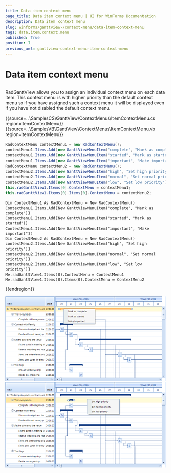 ```yaml
---
title: Data item context menu
page_title: Data item context menu | UI for WinForms Documentation
description: Data item context menu
slug: winforms/ganttview-/context-menu/data-item-context-menu
tags: data,item,context,menu
published: True
position: 1
previous_url: ganttview-context-menu-item-context-menu
---
```


# Data item context menu



## 

RadGanttView allows you to assign an individual context menu on each data item. This context menu is with higher priority than the default context menu so if you have assigned such a context menu it will be displayed even if you have not disabled the default context menu.
       
{{source=..\SamplesCS\GanttView\ContextMenus\ItemContextMenu.cs region=ItemContextMenu}} 
{{source=..\SamplesVB\GanttView\ContextMenus\ItemContextMenu.vb region=ItemContextMenu}} 

````C#
RadContextMenu contextMenu1 = new RadContextMenu();
contextMenu1.Items.Add(new GanttViewMenuItem("complete", "Mark as complete"));
contextMenu1.Items.Add(new GanttViewMenuItem("started", "Mark as started"));
contextMenu1.Items.Add(new GanttViewMenuItem("important", "Make important"));
RadContextMenu contextMenu2 = new RadContextMenu();
contextMenu2.Items.Add(new GanttViewMenuItem("high", "Set high priority"));
contextMenu2.Items.Add(new GanttViewMenuItem("normal", "Set normal priority"));
contextMenu2.Items.Add(new GanttViewMenuItem("low", "Set low priority"));
this.radGanttView1.Items[0].ContextMenu = contextMenu1;
this.radGanttView1.Items[0].Items[0].ContextMenu = contextMenu2;

````
````VB.NET
Dim ContextMenu1 As RadContextMenu = New RadContextMenu()
ContextMenu1.Items.Add(New GanttViewMenuItem("complete", "Mark as complete"))
ContextMenu1.Items.Add(New GanttViewMenuItem("started", "Mark as started"))
ContextMenu1.Items.Add(New GanttViewMenuItem("important", "Make important"))
Dim ContextMenu2 As RadContextMenu = New RadContextMenu()
contextMenu2.Items.Add(New GanttViewMenuItem("high", "Set high priority"))
contextMenu2.Items.Add(New GanttViewMenuItem("normal", "Set normal priority"))
contextMenu2.Items.Add(New GanttViewMenuItem("low", "Set low priority"))
Me.radGanttView1.Items(0).ContextMenu = ContextMenu1
Me.radGanttView1.Items(0).Items(0).ContextMenu = ContextMenu2

````

{{endregion}} 


![ganttview-context-menu-item-context-menu 001](images/ganttview-context-menu-item-context-menu001.png)![ganttview-context-menu-item-context-menu 002](images/ganttview-context-menu-item-context-menu002.png)
